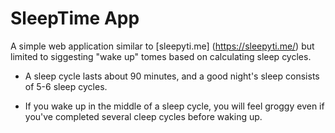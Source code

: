 # SleepTime App

A simple web application similar to [sleepyti.me] (https://sleepyti.me/) but limited to siggesting "wake up" tomes based on calculating sleep cycles.

- A sleep cycle lasts about 90 minutes, and a good night's sleep consists of 5-6 sleep cycles. 

- If you wake up in the middle of a sleep cycle, you will feel groggy even if you've completed several cleep cycles before waking up.